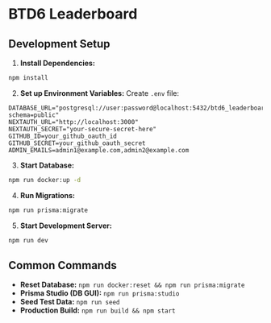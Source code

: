 # BTD6 Leaderboard

## Development Setup

1. **Install Dependencies:**
```bash
npm install
```

2. **Set up Environment Variables:**
Create `.env` file:
```env
DATABASE_URL="postgresql://user:password@localhost:5432/btd6_leaderboard?schema=public"
NEXTAUTH_URL="http://localhost:3000"
NEXTAUTH_SECRET="your-secure-secret-here"
GITHUB_ID=your_github_oauth_id
GITHUB_SECRET=your_github_oauth_secret
ADMIN_EMAILS=admin1@example.com,admin2@example.com
```

3. **Start Database:**
```bash
npm run docker:up -d
```

4. **Run Migrations:**
```bash
npm run prisma:migrate
```

5. **Start Development Server:**
```bash
npm run dev
```

## Common Commands

- **Reset Database:** `npm run docker:reset && npm run prisma:migrate`
- **Prisma Studio (DB GUI):** `npm run prisma:studio`
- **Seed Test Data:** `npm run seed`
- **Production Build:** `npm run build && npm start`
